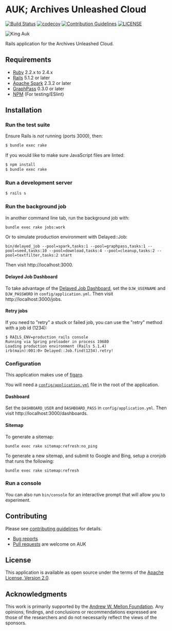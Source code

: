 # AUK; Archives Unleashed Cloud
[![Build Status](https://travis-ci.org/archivesunleashed/auk.svg?branch=master)](https://travis-ci.org/archivesunleashed/auk)
[![codecov](https://codecov.io/gh/archivesunleashed/auk/branch/master/graph/badge.svg)](https://codecov.io/gh/archivesunleashed/auk)
[![Contribution Guidelines](http://img.shields.io/badge/CONTRIBUTING-Guidelines-blue.svg)](./CONTRIBUTING.md)
[![LICENSE](https://img.shields.io/badge/license-Apache-blue.svg?style=flat-square)](./LICENSE.txt)

![King Auk](https://camo.githubusercontent.com/148a43ac461f352346f8cd894af8bb5845a831fb/68747470733a2f2f7777772e6f6c64626f6f6b696c6c757374726174696f6e732e636f6d2f77702d636f6e74656e742f686967682d7265732f313836372f6772616e6476696c6c652d61756b2d313630302e6a7067)

Rails application for the Archives Unleashed Cloud.

## Requirements

* [Ruby](https://www.ruby-lang.org/en/) 2.2.x to 2.4.x
* [Rails](http://rubyonrails.org) 5.1.2 or later
* [Apache Spark](https://spark.apache.org/) 2.3.2 or later
* [GraphPass](https://www.github.com/archivesunleashed/graphpass) 0.3.0 or later
* [NPM](https://www.npmjs.com/) (For testing/ESlint)

## Installation

### Run the test suite

Ensure Rails is _not_ running (ports 3000), then:

```sh
$ bundle exec rake
```

If you would like to make sure JavaScript files are linted:

```sh
$ npm install
$ bundle exec rake
```

### Run a development server

```sh
$ rails s
```

### Run the background job

In another command line tab, run the background job with:

```sh
bundle exec rake jobs:work
```

Or to simulate production environment with Delayed::Job:

```
bin/delayed_job --pool=spark,tasks:1 --pool=graphpass,tasks:1 --pool=seed,tasks:10 --pool=download,tasks:4 --pool=cleanup,tasks:2 --pool=textfilter,tasks:2 start
```

Then visit http://localhost:3000.

#### Delayed Job Dashboard

To take advantage of the [Delayed Job Dashboard](https://github.com/tatey/delayed-web), set the `DJW_USERNAME` and `DJW_PASSWORD` in `config/application.yml`. Then visit http://localhost:3000/jobs.

#### Retry jobs

If you need to "retry" a stuck or failed job, you can use the "retry" method with a job id (1234):

```
$ RAILS_ENV=production rails console
Running via Spring preloader in process 19680
Loading production environment (Rails 5.1.4)
irb(main):001:0> Delayed::Job.find(1234).retry!
```
### Configuration

This application makes use of [figaro](https://github.com/laserlemon/figaro).

You will need a [`config/application.yml`](https://github.com/archivesunleashed/auk/blob/master/config/application.yml.example) file in the root of the application.

#### Dashboard

Set the `DASHBOARD_USER` and `DASHBOARD_PASS` in `config/application.yml`. Then visit http://localhost:3000/dashboards.

#### Sitemap

To generate a sitemap:

```
bundle exec rake sitemap:refresh:no_ping
```

To generate a new sitemap, and submit to Google and Bing, setup a cronjob that runs the following:

```
bundle exec rake sitemap:refresh
```

### Run a console

You can also run `bin/console` for an interactive prompt that will allow you to experiment.

## Contributing

Please see [contributing guidelines](https://github.com/archivesunleashed/auk/blob/master/CONTRIBUTING.md) for details.
* [Bug reports](https://github.com/archivesunleashed/auk/issues)
* [Pull requests](https://github.com/archivesunleashed/auk/pulls) are welcome on AUK

## License

This application is available as open source under the terms of the [Apache License, Version 2.0](http://www.apache.org/licenses/LICENSE-2.0).

## Acknowledgments

This work is primarily supported by the [Andrew W. Mellon Foundation](https://uwaterloo.ca/arts/news/multidisciplinary-project-will-help-historians-unlock). Any opinions, findings, and conclusions or recommendations expressed are those of the researchers and do not necessarily reflect the views of the sponsors.
